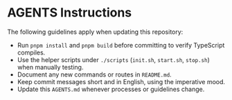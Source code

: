 # AGENTS Instructions

The following guidelines apply when updating this repository:

- Run `pnpm install` and `pnpm build` before committing to verify TypeScript compiles.
- Use the helper scripts under `./scripts` (`init.sh`, `start.sh`, `stop.sh`) when manually testing.
- Document any new commands or routes in `README.md`.
- Keep commit messages short and in English, using the imperative mood.
- Update this `AGENTS.md` whenever processes or guidelines change.


